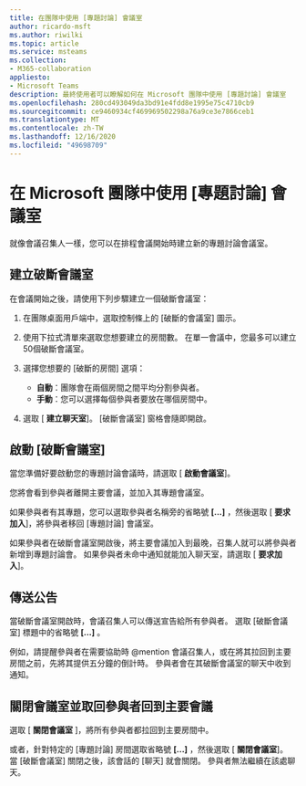 ```yaml
---
title: 在團隊中使用 [專題討論] 會議室
author: ricardo-msft
ms.author: riwilki
ms.topic: article
ms.service: msteams
ms.collection:
- M365-collaboration
appliesto:
- Microsoft Teams
description: 最終使用者可以瞭解如何在 Microsoft 團隊中使用 [專題討論] 會議室
ms.openlocfilehash: 280cd493049da3bd91e4fdd8e1995e75c4710cb9
ms.sourcegitcommit: ce9460934cf469969502298a76a9ce3e7866ceb1
ms.translationtype: MT
ms.contentlocale: zh-TW
ms.lasthandoff: 12/16/2020
ms.locfileid: "49698709"
---
```

# <a name="using-breakout-rooms-in-microsoft-teams"></a>在 Microsoft 團隊中使用 [專題討論] 會議室

就像會議召集人一樣，您可以在排程會議開始時建立新的專題討論會議室。

## <a name="create-breakout-rooms"></a>建立破斷會議室

在會議開始之後，請使用下列步驟建立一個破斷會議室：

1. 在團隊桌面用戶端中，選取控制條上的 [破斷的會議室] 圖示。

2. 使用下拉式清單來選取您想要建立的房間數。 在單一會議中，您最多可以建立50個破斷會議室。

3. 選擇您想要的 [破斷的房間] 選項：

    - **自動**：團隊會在兩個房間之間平均分割參與者。
    - **手動**：您可以選擇每個參與者要放在哪個房間中。

4. 選取 [ **建立聊天室**]。 [破斷會議室] 窗格會隨即開啟。

## <a name="start-breakout-rooms"></a>啟動 [破斷會議室]

當您準備好要啟動您的專題討論會議時，請選取 [ **啟動會議室**]。

您將會看到參與者離開主要會議，並加入其專題會議室。

如果參與者有其專題，您可以選取參與者名稱旁的省略號 **[...]** ，然後選取 [ **要求加入**]，將參與者移回 [專題討論] 會議室。

如果參與者在破斷會議室開啟後，將主要會議加入到最晚，召集人就可以將參與者新增到專題討論會。 如果參與者未命中通知就能加入聊天室，請選取 [ **要求加入**]。

## <a name="send-announcements"></a>傳送公告

當破斷會議室開啟時，會議召集人可以傳送宣告給所有參與者。 選取 [破斷會議室] 標題中的省略號 **[...]** 。

例如，請提醒參與者在需要協助時 @mention 會議召集人，或在將其拉回到主要房間之前，先將其提供五分鐘的倒計時。
參與者會在其破斷會議室的聊天中收到通知。

## <a name="close-rooms-and-pull-participants-back-to-the-main-meeting"></a>關閉會議室並取回參與者回到主要會議

選取 [ **關閉會議室** ]，將所有參與者都拉回到主要房間中。

或者，針對特定的 [專題討論] 房間選取省略號 **[...]** ，然後選取 [ **關閉會議室**]。
當 [破斷會議室] 關閉之後，該會話的 [聊天] 就會關閉。 參與者無法繼續在該處聊天。
